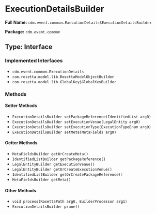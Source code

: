 # ExecutionDetailsBuilder

**Full Name:** `cdm.event.common.ExecutionDetails$ExecutionDetailsBuilder`

**Package:** `cdm.event.common`

## Type: Interface

### Implemented Interfaces

- `cdm.event.common.ExecutionDetails`
- `com.rosetta.model.lib.RosettaModelObjectBuilder`
- `com.rosetta.model.lib.GlobalKey$GlobalKeyBuilder`

### Methods

#### Setter Methods

- `ExecutionDetailsBuilder setPackageReference(IdentifiedList arg0)`
- `ExecutionDetailsBuilder setExecutionVenue(LegalEntity arg0)`
- `ExecutionDetailsBuilder setExecutionType(ExecutionTypeEnum arg0)`
- `ExecutionDetailsBuilder setMeta(MetaFields arg0)`

#### Getter Methods

- `MetaFieldsBuilder getOrCreateMeta()`
- `IdentifiedListBuilder getPackageReference()`
- `LegalEntityBuilder getExecutionVenue()`
- `LegalEntityBuilder getOrCreateExecutionVenue()`
- `IdentifiedListBuilder getOrCreatePackageReference()`
- `MetaFieldsBuilder getMeta()`

#### Other Methods

- `void process(RosettaPath arg0, BuilderProcessor arg1)`
- `ExecutionDetailsBuilder prune()`

